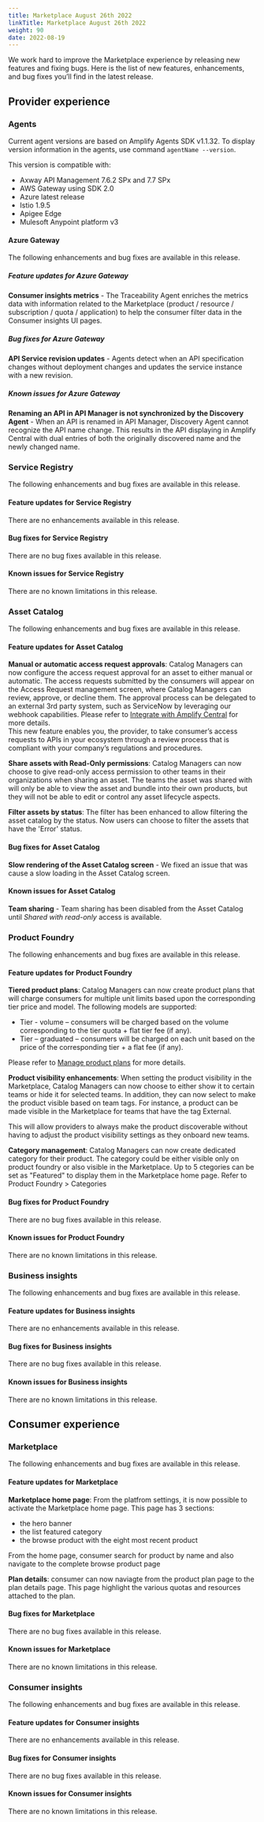 ```yaml
---
title: Marketplace August 26th 2022
linkTitle: Marketplace August 26th 2022
weight: 90
date: 2022-08-19
---
```

We work hard to improve the Marketplace experience by releasing new features and fixing bugs. Here is the list of new features, enhancements, and bug fixes you’ll find in the latest release.

## Provider experience

### Agents

Current agent versions are based on Amplify Agents SDK v1.1.32. To display version information in the agents, use command `agentName --version`.

This version is compatible with:

* Axway API Management 7.6.2 SPx and 7.7 SPx
* AWS Gateway using SDK 2.0
* Azure latest release
* Istio 1.9.5
* Apigee Edge
* Mulesoft Anypoint platform v3

#### Azure Gateway

The following enhancements and bug fixes are available in this release.

##### Feature updates for Azure Gateway

**Consumer insights metrics** - The Traceability Agent enriches the metrics data with information related to the Marketplace (product / resource / subscription / quota / application) to help the consumer filter data in the Consumer insights UI pages.

##### Bug fixes for Azure Gateway

**API Service revision updates** - Agents detect when an API specification changes without deployment changes and updates the service instance with a new revision.

##### Known issues for Azure Gateway

**Renaming an API in API Manager is not synchronized by the Discovery Agent** - When an API is renamed in API Manager, Discovery Agent cannot recognize the API name change. This results in the API displaying in Amplify Central with dual entries of both the originally discovered name and the newly changed name.

### Service Registry

The following enhancements and bug fixes are available in this release.

#### Feature updates for Service Registry

There are no enhancements available in this release.

#### Bug fixes for Service Registry

There are no bug fixes available in this release.

#### Known issues for Service Registry

There are no known limitations in this release.

### Asset Catalog

The following enhancements and bug fixes are available in this release.

#### Feature updates for Asset Catalog

**Manual or automatic access request approvals**: Catalog Managers can now configure the access request approval for an asset to either manual or automatic. The access requests submitted by the consumers will appear on the Access Request management screen, where Catalog Managers can review, approve, or decline them. The approval process can be delegated to an external 3rd party system, such as ServiceNow by leveraging our webhook capabilities. Please refer to [Integrate with Amplify Central](/docs/integrate_with_central/) for more details.  
This new feature enables you, the provider, to take consumer’s access requests to APIs in your ecosystem through a review process that is compliant with your company’s regulations and procedures.

**Share assets with Read-Only permissions**: Catalog Managers can now choose to give read-only access permission to other teams in their organizations when sharing an asset. The teams the asset was shared with will only be able to view the asset and bundle into their own products, but they will not be able to edit or control any asset lifecycle aspects.  

**Filter assets by status**: The filter has been enhanced to allow filtering the asset catalog by the status. Now users can choose to filter the assets that have the 'Error' status.  

#### Bug fixes for Asset Catalog

**Slow rendering of the Asset Catalog screen** - We fixed an issue that was cause a slow loading in the Asset Catalog screen.

#### Known issues for Asset Catalog

**Team sharing** - Team sharing has been disabled from the Asset Catalog until *Shared with read-only* access is available.

### Product Foundry

The following enhancements and bug fixes are available in this release.

#### Feature updates for Product Foundry

**Tiered product plans**: Catalog Managers can now create product plans that will charge consumers for multiple unit limits based upon the corresponding tier price and model. The following models are supported:

* Tier - volume – consumers will be charged based on the volume corresponding to the tier quota + flat tier fee (if any).
* Tier – graduated – consumers will be charged on each unit based on the price of the corresponding tier + a flat fee (if any).

Please refer to [Manage product plans](/docs/manage_product_foundry/manage_product_plans/) for more details.

**Product visibility enhancements**: When setting the product visibility in the Marketplace, Catalog Managers can now choose to either show it to certain teams or hide it for selected teams. In addition, they can now select to make the product visible based on team tags. For instance, a product can be made visible in the Marketplace for teams that have the tag External.  

This will allow providers to always make the product discoverable without having to adjust the product visibility settings as they onboard new teams.

**Category management**: Catalog Managers can now create dedicated category for their product. The category could be either visible only on product foundry or also visible in the Marketplace. Up to 5 ctegories can be set as "Featured" to display them in the Marketplace home page. Refer to Product Foundry > Categories

#### Bug fixes for Product Foundry

There are no bug fixes available in this release.

#### Known issues for Product Foundry

There are no known limitations in this release.

### Business insights

The following enhancements and bug fixes are available in this release.

#### Feature updates for Business insights

There are no enhancements available in this release.

#### Bug fixes for Business insights

There are no bug fixes available in this release.

#### Known issues for Business insights

There are no known limitations in this release.

## Consumer experience

### Marketplace

The following enhancements and bug fixes are available in this release.

#### Feature updates for Marketplace

**Marketplace home page**: From the platfrom settings, it is now possible to activate the Marketplace home page. This page has 3 sections:

* the hero banner
* the list featured category
* the browse product with the eight most recent product

From the home page, consumer search for product by name and also navigate to the complete browse product page

**Plan details**: consumer can now naviagte from the product plan page to the plan details page. This page highlight the various quotas and resources attached to the plan.

#### Bug fixes for Marketplace

There are no bug fixes available in this release.

#### Known issues for Marketplace

There are no known limitations in this release.

### Consumer insights

The following enhancements and bug fixes are available in this release.

#### Feature updates for Consumer insights

There are no enhancements available in this release.

#### Bug fixes for Consumer insights

There are no bug fixes available in this release.

#### Known issues for Consumer insights

There are no known limitations in this release.
